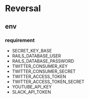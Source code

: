 # Reversal

## env
### requirement
- SECRET_KEY_BASE
- RAILS_DATABASE_USER
- RAILS_DATABASE_PASSWORD
- TWITTER_CONSUMER_KEY
- TWITTER_CONSUMER_SECRET
- TWITTER_ACCESS_TOKEN
- TWITTER_ACCESS_TOKEN_SECRET
- YOUTUBE_API_KEY
- SLACK_API_TOKEN

